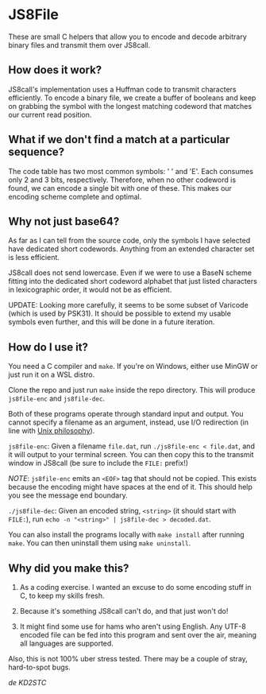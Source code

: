 # JS8File

These are small C helpers that allow you to encode and decode arbitrary binary files and transmit them over JS8call.

## How does it work?

JS8call's implementation uses a Huffman code to transmit characters efficiently. To encode a binary file, we create a buffer of booleans and keep on grabbing the symbol with the longest matching codeword that matches our current read position.

## What if we don't find a match at a particular sequence?

The code table has two most common symbols: ' ' and 'E'. Each consumes only 2 and 3 bits, respectively. Therefore, when no other codeword is found, we can encode a single bit with one of these. This makes our encoding scheme complete and optimal.

## Why not just base64?

As far as I can tell from the source code, only the symbols I have selected have dedicated short codewords. Anything from an extended character set is less efficient.

JS8call does not send lowercase. Even if we were to use a BaseN scheme fitting into the dedicated short codeword alphabet that just listed characters in lexicographic order, it would not be as efficient.

UPDATE: Looking more carefully, it seems to be some subset of Varicode (which is used by PSK31). It should be possible to extend my usable symbols even further, and this will be done in a future iteration.

## How do I use it?

You need a C compiler and `make`. If you're on Windows, either use MinGW or just run it on a WSL distro.

Clone the repo and just run `make` inside the repo directory. This will produce `js8file-enc` and `js8file-dec`.

Both of these programs operate through standard input and output. You cannot specify a filename as an argument, instead, use I/O redirection (in line with [Unix philosophy](http://www.catb.org/~esr/writings/taoup/html/ch01s06.html)).

`js8file-enc`: Given a filename `file.dat`, run `./js8file-enc < file.dat`, and it will output to your terminal screen. You can then copy this to the transmit window in JS8call (be sure to include the `FILE:` prefix!)

_NOTE_: `js8file-enc` emits an `<EOF>` tag that should not be copied. This exists because the encoding might have spaces at the end of it. This should help you see the message end boundary.

`./js8file-dec`: Given an encoded string, `<string>` (it should start with `FILE:`), run `echo -n "<string>" | js8file-dec > decoded.dat`.

You can also install the programs locally with `make install` after running `make`. You can then uninstall them using `make uninstall`.

## Why did you make this?

1. As a coding exercise. I wanted an excuse to do some encoding stuff in C, to keep my skills fresh.

2. Because it's something JS8call can't do, and that just won't do!

3. It might find some use for hams who aren't using English. Any UTF-8 encoded file can be fed into this program and sent over the air, meaning all languages are supported.

Also, this is not 100% uber stress tested. There may be a couple of stray, hard-to-spot bugs.

_de KD2STC_
